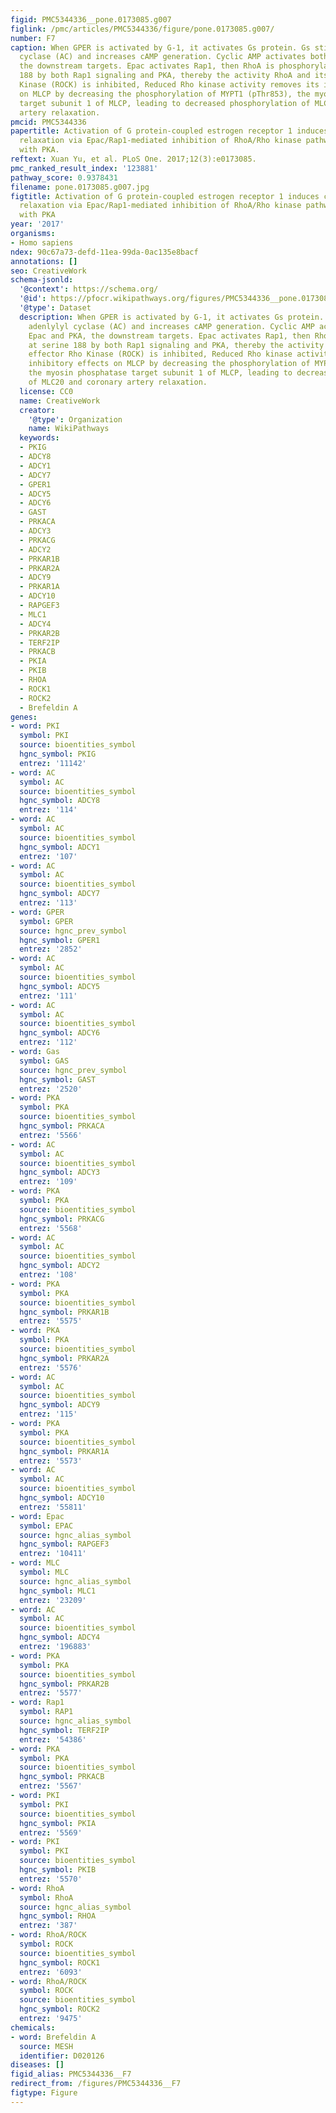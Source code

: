 ```yaml
---
figid: PMC5344336__pone.0173085.g007
figlink: /pmc/articles/PMC5344336/figure/pone.0173085.g007/
number: F7
caption: When GPER is activated by G-1, it activates Gs protein. Gs stimulates adenlylyl
  cyclase (AC) and increases cAMP generation. Cyclic AMP activates both Epac and PKA,
  the downstream targets. Epac activates Rap1, then RhoA is phosphorylated at serine
  188 by both Rap1 signaling and PKA, thereby the activity RhoA and its effector Rho
  Kinase (ROCK) is inhibited, Reduced Rho kinase activity removes its inhibitory effects
  on MLCP by decreasing the phosphorylation of MYPT1 (pThr853), the myosin phosphatase
  target subunit 1 of MLCP, leading to decreased phosphorylation of MLC20 and coronary
  artery relaxation.
pmcid: PMC5344336
papertitle: Activation of G protein-coupled estrogen receptor 1 induces coronary artery
  relaxation via Epac/Rap1-mediated inhibition of RhoA/Rho kinase pathway in parallel
  with PKA.
reftext: Xuan Yu, et al. PLoS One. 2017;12(3):e0173085.
pmc_ranked_result_index: '123881'
pathway_score: 0.9378431
filename: pone.0173085.g007.jpg
figtitle: Activation of G protein-coupled estrogen receptor 1 induces coronary artery
  relaxation via Epac/Rap1-mediated inhibition of RhoA/Rho kinase pathway in parallel
  with PKA
year: '2017'
organisms:
- Homo sapiens
ndex: 90c67a73-defd-11ea-99da-0ac135e8bacf
annotations: []
seo: CreativeWork
schema-jsonld:
  '@context': https://schema.org/
  '@id': https://pfocr.wikipathways.org/figures/PMC5344336__pone.0173085.g007.html
  '@type': Dataset
  description: When GPER is activated by G-1, it activates Gs protein. Gs stimulates
    adenlylyl cyclase (AC) and increases cAMP generation. Cyclic AMP activates both
    Epac and PKA, the downstream targets. Epac activates Rap1, then RhoA is phosphorylated
    at serine 188 by both Rap1 signaling and PKA, thereby the activity RhoA and its
    effector Rho Kinase (ROCK) is inhibited, Reduced Rho kinase activity removes its
    inhibitory effects on MLCP by decreasing the phosphorylation of MYPT1 (pThr853),
    the myosin phosphatase target subunit 1 of MLCP, leading to decreased phosphorylation
    of MLC20 and coronary artery relaxation.
  license: CC0
  name: CreativeWork
  creator:
    '@type': Organization
    name: WikiPathways
  keywords:
  - PKIG
  - ADCY8
  - ADCY1
  - ADCY7
  - GPER1
  - ADCY5
  - ADCY6
  - GAST
  - PRKACA
  - ADCY3
  - PRKACG
  - ADCY2
  - PRKAR1B
  - PRKAR2A
  - ADCY9
  - PRKAR1A
  - ADCY10
  - RAPGEF3
  - MLC1
  - ADCY4
  - PRKAR2B
  - TERF2IP
  - PRKACB
  - PKIA
  - PKIB
  - RHOA
  - ROCK1
  - ROCK2
  - Brefeldin A
genes:
- word: PKI
  symbol: PKI
  source: bioentities_symbol
  hgnc_symbol: PKIG
  entrez: '11142'
- word: AC
  symbol: AC
  source: bioentities_symbol
  hgnc_symbol: ADCY8
  entrez: '114'
- word: AC
  symbol: AC
  source: bioentities_symbol
  hgnc_symbol: ADCY1
  entrez: '107'
- word: AC
  symbol: AC
  source: bioentities_symbol
  hgnc_symbol: ADCY7
  entrez: '113'
- word: GPER
  symbol: GPER
  source: hgnc_prev_symbol
  hgnc_symbol: GPER1
  entrez: '2852'
- word: AC
  symbol: AC
  source: bioentities_symbol
  hgnc_symbol: ADCY5
  entrez: '111'
- word: AC
  symbol: AC
  source: bioentities_symbol
  hgnc_symbol: ADCY6
  entrez: '112'
- word: Gas
  symbol: GAS
  source: hgnc_prev_symbol
  hgnc_symbol: GAST
  entrez: '2520'
- word: PKA
  symbol: PKA
  source: bioentities_symbol
  hgnc_symbol: PRKACA
  entrez: '5566'
- word: AC
  symbol: AC
  source: bioentities_symbol
  hgnc_symbol: ADCY3
  entrez: '109'
- word: PKA
  symbol: PKA
  source: bioentities_symbol
  hgnc_symbol: PRKACG
  entrez: '5568'
- word: AC
  symbol: AC
  source: bioentities_symbol
  hgnc_symbol: ADCY2
  entrez: '108'
- word: PKA
  symbol: PKA
  source: bioentities_symbol
  hgnc_symbol: PRKAR1B
  entrez: '5575'
- word: PKA
  symbol: PKA
  source: bioentities_symbol
  hgnc_symbol: PRKAR2A
  entrez: '5576'
- word: AC
  symbol: AC
  source: bioentities_symbol
  hgnc_symbol: ADCY9
  entrez: '115'
- word: PKA
  symbol: PKA
  source: bioentities_symbol
  hgnc_symbol: PRKAR1A
  entrez: '5573'
- word: AC
  symbol: AC
  source: bioentities_symbol
  hgnc_symbol: ADCY10
  entrez: '55811'
- word: Epac
  symbol: EPAC
  source: hgnc_alias_symbol
  hgnc_symbol: RAPGEF3
  entrez: '10411'
- word: MLC
  symbol: MLC
  source: hgnc_alias_symbol
  hgnc_symbol: MLC1
  entrez: '23209'
- word: AC
  symbol: AC
  source: bioentities_symbol
  hgnc_symbol: ADCY4
  entrez: '196883'
- word: PKA
  symbol: PKA
  source: bioentities_symbol
  hgnc_symbol: PRKAR2B
  entrez: '5577'
- word: Rap1
  symbol: RAP1
  source: hgnc_alias_symbol
  hgnc_symbol: TERF2IP
  entrez: '54386'
- word: PKA
  symbol: PKA
  source: bioentities_symbol
  hgnc_symbol: PRKACB
  entrez: '5567'
- word: PKI
  symbol: PKI
  source: bioentities_symbol
  hgnc_symbol: PKIA
  entrez: '5569'
- word: PKI
  symbol: PKI
  source: bioentities_symbol
  hgnc_symbol: PKIB
  entrez: '5570'
- word: RhoA
  symbol: RhoA
  source: hgnc_alias_symbol
  hgnc_symbol: RHOA
  entrez: '387'
- word: RhoA/ROCK
  symbol: ROCK
  source: bioentities_symbol
  hgnc_symbol: ROCK1
  entrez: '6093'
- word: RhoA/ROCK
  symbol: ROCK
  source: bioentities_symbol
  hgnc_symbol: ROCK2
  entrez: '9475'
chemicals:
- word: Brefeldin A
  source: MESH
  identifier: D020126
diseases: []
figid_alias: PMC5344336__F7
redirect_from: /figures/PMC5344336__F7
figtype: Figure
---
```

